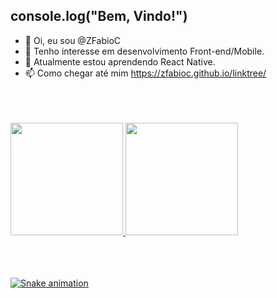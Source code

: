 ## console.log("Bem, Vindo!")

- 👋 Oi, eu sou @ZFabioC
- 👀 Tenho interesse em desenvolvimento Front-end/Mobile.
- 🌱 Atualmente estou aprendendo React Native.
- 📫 Como chegar até mim https://zfabioc.github.io/linktree/

<br>
<br>
<br>

<div>
  <a href="https://github.com/ZFabioC">
  <img height="180em" src="https://github-readme-stats.vercel.app/api/top-langs/?username=ZFabioC&layout=compact&langs_count=7&theme=dracula"/>
  <img height="180em" src="https://github-readme-stats.vercel.app/api?username=ZFabioC&show_icons=true&theme=dracula&include_all_commits=true&count_private=true"/>
</div>
  
  <br>
  <br>
  <br>
  
  ![Snake animation](https://github.com/ZFabioC/ZFabioC/blob/output/github-contribution-grid-snake.svg)
